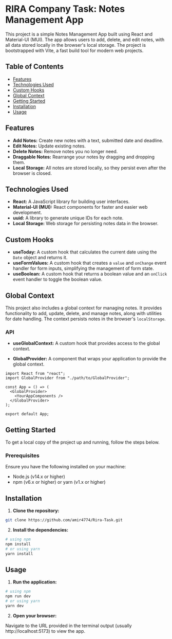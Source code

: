 # RIRA Company Task: Notes Management App

This project is a simple Notes Management App built using React and Material-UI (MUI). The app allows users to add, delete, and edit notes, with all data stored locally in the browser's local storage. The project is bootstrapped with Vite, a fast build tool for modern web projects.

## Table of Contents

- [Features](#features)
- [Technologies Used](#technologies-used)
- [Custom Hooks](#custom-hooks)
- [Global Context](#global-context)
- [Getting Started](#getting-started)
- [Installation](#installation)
- [Usage](#usage)

## Features

- **Add Notes:** Create new notes with a text, submitted date and deadline.
- **Edit Notes:** Update existing notes.
- **Delete Notes:** Remove notes you no longer need.
- **Draggable Notes:** Rearrange your notes by dragging and dropping them.
- **Local Storage:** All notes are stored locally, so they persist even after the browser is closed. 

## Technologies Used

- **React:** A JavaScript library for building user interfaces.
- **Material-UI (MUI):** React components for faster and easier web development.
- **uuid:** A library to generate unique IDs for each note.
- **Local Storage:** Web storage for persisting notes data in the browser.

## Custom Hooks
- **useToday:** A custom hook that calculates the current date using the `Date` object and returns it.
- **useFormValues:** A custom hook that creates a `value` and `onChange` event handler for form inputs, simplifying the management of form state.
- **useBoolean:** A custom hook that returns a boolean value and an `onClick` event handler to toggle the boolean value.

## Global Context

This project also includes a global context for managing notes. It provides functionality to add, update, delete, and manage notes, along with utilities for date handling. The context persists notes in the browser's `localStorage`.

### API

- **useGlobalContext:** A custom hook that provides access to the global context.

- **GlobalProvider:** A component that wraps your application to provide the global context.

```tsx
import React from "react";
import GlobalProvider from "./path/to/GlobalProvider";

const App = () => (
  <GlobalProvider>
    <YourAppComponents />
  </GlobalProvider>
);

export default App;
```

## Getting Started

To get a local copy of the project up and running, follow the steps below.

### Prerequisites

Ensure you have the following installed on your machine:

- Node.js (v14.x or higher)
- npm (v6.x or higher) or yarn (v1.x or higher)

## Installation
1. **Clone the repository:**
```bash
git clone https://github.com/amir4774/Rira-Task.git
```
2. **Install the dependencies:**
```bash
# using npm
npm install
# or using yarn
yarn install
```
## Usage

1. **Run the application:**

```bash
# using npm
npm run dev
# or using yarn
yarn dev
```
2. **Open your browser:**

Navigate to the URL provided in the terminal output (usually http://localhost:5173) to view the app.
